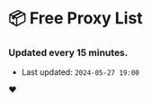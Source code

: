 # :package: Free Proxy List
### Updated every 15 minutes.

- Last updated: `2024-05-27 19:00`

:heart:
